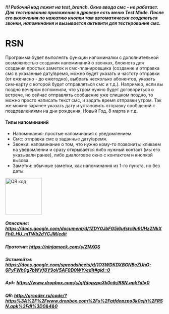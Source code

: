 ##### !!! Рабочий код лежит на  test_branch. Окно ввода смс - не работает. Для тестирования приложения в дровере есть меню Test Mode. После его включения по нажатию кнопки там автоматически создаються звонки, напоминания и вызывается активити для тестирования смс. 

# RSN
Программа будет выполнять функции напоминалки с дополнительной возможностью создания напоминаний о звонках, блокнота для создания простых заметок и смс-планировщика (создание и отправка смс в указанные дату/время, можно будет указать и частоту отправки (от ежечасно - до ежегодно), выбрать несколько абонентов, указать сим-карту с которой будет отправляться смс и т.д.). Например, если вы поздно вечером вспомнили, что утром нужно будет договориться о встрече, но сейчас отправлять сообщение уже слишком поздно, то можно просто написать текст смс, и задать время отправки утром. Так же можно заранее указать дату и установить отправку сообщений с поздравлениями на дни рождения, Новый Год, 8 марта и т.д. 

#### Типы напоминаний
* Напоминания: простые напоминания с уведомлением.
* Смс: отправка смс в заданные дату/время.
* Звонки: напоминание о том, что нужно кому-то позвонить: кликаем на уведомлении и сразу открывается либо нужный контакт (мы его указывали ранее), либо диалоговое окно с контактом и кнопкой вызова. 
* Заметки: обычные заметки, как напоминания из 1-го пункта, но без даты.

<a href="http://qrcoder.ru" target="_blank"><img src="http://qrcoder.ru/code/?http%3A%2F%2F&4&0" width="116" height="116" border="0" title="QR код"></a>
##### Описание: https://docs.google.com/document/d/1ZDY0JbFG5i6ufstc9u9UHzZNkXFh0_HU_mTWb2dYCJM/edit
##### Прототип: https://ninjamock.com/s/ZNXGS
##### Эстимейты: https://docs.google.com/spreadsheets/d/1O3WDKDXBGNBcZUhO-6PyFWh0g7bWVf8Y9oV5AF0D0WY/edit#gid=0
##### Apk: https://www.dropbox.com/s/qtfdopzpo3k0cjh/RSN.apk?dl=0
##### QR: http://qrcoder.ru/code/?https%3A%2F%2Fwww.dropbox.com%2Fs%2Fqtfdopzpo3k0cjh%2FRSN.apk%3Fdl%3D0&4&0
